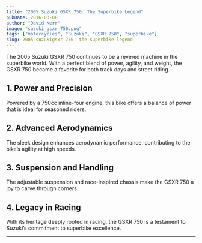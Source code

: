 ```yaml
---
title: "2005 Suzuki GSXR 750: The Superbike Legend"
pubDate: 2016-03-08
author: "David Kerr"
image: "suzuki_gsxr_750.png"
tags: ["motorcycles", "Suzuki", "GSXR 750", "superbike"]
slug: 2005-suzukigsxr-750:-the-superbike-legend
---
```


The 2005 Suzuki GSXR 750 continues to be a revered machine in the superbike world. With a perfect blend of power, agility, and weight, the GSXR 750 became a favorite for both track days and street riding.

## **1. Power and Precision**

Powered by a 750cc inline-four engine, this bike offers a balance of power that is ideal for seasoned riders.

## **2. Advanced Aerodynamics**

The sleek design enhances aerodynamic performance, contributing to the bike’s agility at high speeds.

## **3. Suspension and Handling**

The adjustable suspension and race-inspired chassis make the GSXR 750 a joy to carve through corners.

## **4. Legacy in Racing**

With its heritage deeply rooted in racing, the GSXR 750 is a testament to Suzuki’s commitment to superbike excellence.

---
